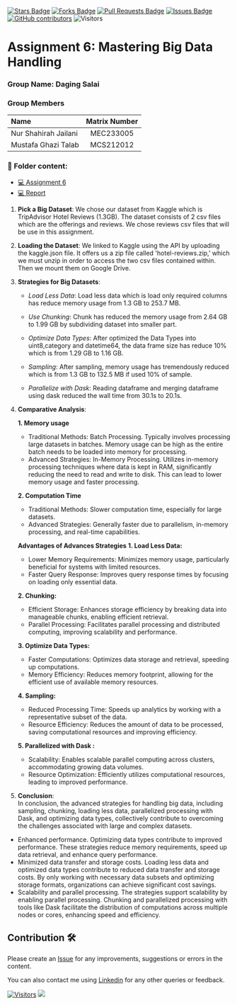 <a href="https://github.com/drshahizan/HPDP/stargazers"><img src="https://img.shields.io/github/stars/drshahizan/HPDP" alt="Stars Badge"/></a>
<a href="https://github.com/drshahizan/HPDP/network/members"><img src="https://img.shields.io/github/forks/drshahizan/HPDP" alt="Forks Badge"/></a>
<a href="https://github.com/drshahizan/HPDP/pulls"><img src="https://img.shields.io/github/issues-pr/drshahizan/HPDP" alt="Pull Requests Badge"/></a>
<a href="https://github.com/drshahizan/HPDP"><img src="https://img.shields.io/github/issues/drshahizan/HPDP" alt="Issues Badge"/></a>
<a href="https://github.com/drshahizan/HPDP/graphs/contributors"><img alt="GitHub contributors" src="https://img.shields.io/github/contributors/drshahizan/HPDP?color=2b9348"></a>
![Visitors](https://api.visitorbadge.io/api/visitors?path=https%3A%2F%2Fgithub.com%2Fdrshahizan%2FHPDP&labelColor=%23d9e3f0&countColor=%23697689&style=flat)

# Assignment 6: Mastering Big Data Handling

### Group Name: Daging Salai
### Group Members

| Name                            | Matrix Number |
| :------------------------------ | :-----------: |
| Nur Shahirah Jailani            |MEC233005      |
| Mustafa Ghazi Talab             |MCS212012      |

### 📂 Folder content:
* [💻 Assignment 6](https://github.com/drshahizan/Python-big-data/blob/main/assignment/ass6/bdm/Daging%20Salai/BigDataHandling.ipynb)
* [💻 Report](https://github.com/drshahizan/Python-big-data/blob/main/assignment/ass6/bdm/Daging%20Salai/bigdata.md)

1. **Pick a Big Dataset**: We chose our dataset from Kaggle which is TripAdvisor Hotel Reviews (1.3GB). The dataset consists of 2 csv files which are the offerings and reviews. We chose reviews csv files that will be use in this assignment.

2. **Loading the Dataset**: We linked to Kaggle using the API by uploading the kaggle.json file. It offers us a zip file called 'hotel-reviews.zip,' which we must unzip in order to access the two csv files contained within. Then we mount them on Google Drive. 

3. **Strategies for Big Datasets**: 

   - *Load Less Data*: Load less data which is load only required columns has reduce memory usage from 1.3 GB to 253.7 MB.

   - *Use Chunking*: Chunk has reduced the memory usage from 2.64 GB to 1.99 GB by subdividing dataset into smaller part.

   - *Optimize Data Types*: After optimized the Data Types into uint8,category and datetime64, the data frame size has reduce 10% which is from 1.29 GB to 1.16 GB.

   - *Sampling*: After sampling, memory usage has tremendously reduced which is from 1.3 GB to 132.5 MB if used 10% of sample.

   - *Parallelize with Dask*: Reading dataframe and merging dataframe using dask reduced the wall time from 30.1s to 20.1s.

4. **Comparative Analysis**: 

    **1. Memory usage**
    - Traditional Methods: Batch Processing. Typically involves processing large datasets in batches. Memory usage can be high as the entire batch needs to be loaded into memory for processing.
    - Advanced Strategies: In-Memory Processing. Utilizes in-memory processing techniques where data is kept in RAM, significantly reducing the need to read and write to disk. This can lead to lower memory usage and faster processing.

    **2. Computation Time**
    - Traditional Methods: Slower computation time, especially for large datasets.
    - Advanced Strategies: Generally faster due to parallelism, in-memory processing, and real-time capabilities.

    **Advantages of Advances Strategies**
    **1. Load Less Data:** 
    - Lower Memory Requirements: Minimizes memory usage, particularly beneficial for systems with limited resources.
    - Faster Query Response: Improves query response times by focusing on loading only essential data.

    **2. Chunking:**
    - Efficient Storage: Enhances storage efficiency by breaking data into manageable chunks, enabling efficient retrieval.
    - Parallel Processing: Facilitates parallel processing and distributed computing, improving scalability and performance.

    **3. Optimize Data Types:**
    - Faster Computations: Optimizes data storage and retrieval, speeding up computations.
    - Memory Efficiency: Reduces memory footprint, allowing for the efficient use of available memory resources.

    **4. Sampling:**
    - Reduced Processing Time: Speeds up analytics by working with a representative subset of the data.
    - Resource Efficiency: Reduces the amount of data to be processed, saving computational resources and improving efficiency.

    **5. Parallelized with Dask :**
    - Scalability: Enables scalable parallel computing across clusters, accommodating growing data volumes.
    - Resource Optimization: Efficiently utilizes computational resources, leading to improved performance.

5. **Conclusion**: <br> 
In conclusion, the advanced strategies for handling big data, including sampling, chunking, loading less data, parallelized processing with Dask, and optimizing data types, collectively contribute to overcoming the challenges associated with large and complex datasets. 

- Enhanced performance. Optimizing data types contribute to improved performance. These strategies reduce memory requirements, speed up data retrieval, and enhance query performance. 
- Minimized data transfer and storage costs. Loading less data and optimized data types contribute to reduced data transfer and storage costs. By only working with necessary data subsets and optimizing storage formats, organizations can achieve significant cost savings.
- Scalability and parallel processing. The strategies support scalability by enabling parallel processing. Chunking and parallelized processing with tools like Dask facilitate the distribution of computations across multiple nodes or cores, enhancing speed and efficiency.

## Contribution 🛠️
Please create an [Issue](https://github.com/drshahizan/BDM/issues) for any improvements, suggestions or errors in the content.

You can also contact me using [Linkedin](https://www.linkedin.com/in/drshahizan/) for any other queries or feedback.

[![Visitors](https://api.visitorbadge.io/api/visitors?path=https%3A%2F%2Fgithub.com%2Fdrshahizan&labelColor=%23697689&countColor=%23555555&style=plastic)](https://visitorbadge.io/status?path=https%3A%2F%2Fgithub.com%2Fdrshahizan)
![](https://hit.yhype.me/github/profile?user_id=81284918)




